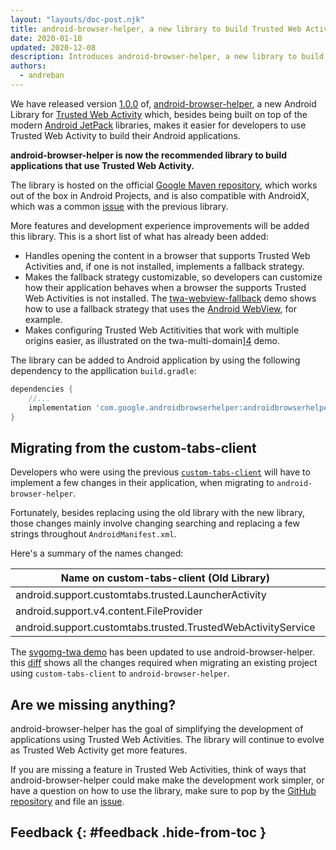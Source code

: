 ```yaml
---
layout: "layouts/doc-post.njk"
title: android-browser-helper, a new library to build Trusted Web Activities.
date: 2020-01-10
updated: 2020-12-08
description: Introduces android-browser-helper, a new library to build Trusted Web Activities.
authors:
  - andreban
---
```


We have released version [1.0.0][9] of, [android-browser-helper][1], a new Android Library for
[Trusted Web Activity][8] which, besides being built on top of the modern
[Android JetPack][2] libraries, makes it easier for developers to use Trusted Web Activity to build
their Android applications.

**android-browser-helper is now the recommended library to build applications that use Trusted Web
Activity.**

The library is hosted on the official [Google Maven repository][11], which works out of the box in
Android Projects, and is also compatible with AndroidX, which was a common [issue][12] with the
previous library.

More features and development experience improvements will be added this library. This is a short
list of what has already been added:

 - Handles opening the content in a browser that supports Trusted Web Activities and, if one is not
installed, implements a fallback strategy.
 - Makes the fallback strategy customizable, so developers can customize how their application
 behaves when a browser the supports Trusted Web Activities is not installed. The
 [twa-webview-fallback][3] demo shows how to use a fallback strategy that uses the
 [Android WebView][6], for example.
 - Makes configuring Trusted Web Actitivities that work with multiple origins easier, as
 illustrated on the twa-multi-domain][4] demo.

The library can be added to Android application by using the following dependency to the
appllication `build.gradle`:

```groovy
dependencies {
    //...
    implementation 'com.google.androidbrowserhelper:androidbrowserhelper:2.2.0'
}
```

## Migrating from the custom-tabs-client
Developers who were using the previous [`custom-tabs-client`][5] will have to implement a few
changes in their application, when migrating to `android-browser-helper`.

Fortunately, besides replacing using the old library with the new library, those changes mainly
involve changing searching and replacing a few strings throughout `AndroidManifest.xml`. 

Here's a summary of the names changed:

| Name on custom-tabs-client (Old Library)                     | Name on android-browser-helper (New Library)              |
|--------------------------------------------------------------|-----------------------------------------------------------|
| android.support.customtabs.trusted.LauncherActivity          | com.google.androidbrowserhelper.trusted.LauncherActivity  |
| android.support.v4.content.FileProvider                      | androidx.core.content.FileProvider                        |
| android.support.customtabs.trusted.TrustedWebActivityService | com.google.androidbrowserhelper.trusted.DelegationService |

The [svgomg-twa demo][10] has been updated to use android-browser-helper. this [diff][7] shows all
the changes required when migrating an existing project using `custom-tabs-client` to
`android-browser-helper`.

## Are we missing anything?

android-browser-helper has the goal of simplifying the development of applications using Trusted
Web Activities. The library will continue to evolve as Trusted Web Activity get more features.

If you are missing a feature in Trusted Web Activities, think of ways that
android-browser-helper could make make the development work simpler, or have a question on how to
use the library, make sure to pop by the [GitHub repository][1] and file an [issue][13].

## Feedback {: #feedback .hide-from-toc }

[1]: https://github.com/GoogleChrome/android-browser-helper
[2]: https://developer.android.com/jetpack/
[3]: https://github.com/GoogleChrome/android-browser-helper/tree/master/demos/twa-webview-fallback
[4]: https://github.com/GoogleChrome/android-browser-helper/tree/master/demos/twa-multi-domain
[5]: https://jitpack.io/#GoogleChrome/custom-tabs-client
[6]: https://developer.android.com/guide/webapps/webview
[7]: https://github.com/GoogleChromeLabs/svgomg-twa/pull/76/files
[8]: /docs/android/trusted-web-activity/
[9]: https://github.com/GoogleChrome/android-browser-helper/releases/tag/1.0.0
[10]: https://github.com/GoogleChromeLabs/svgomg-twa
[11]: https://maven.google.com/
[12]: https://bugs.chromium.org/p/chromium/issues/detail?id=983378#c4
[13]: https://github.com/GoogleChrome/android-browser-helper/issues
